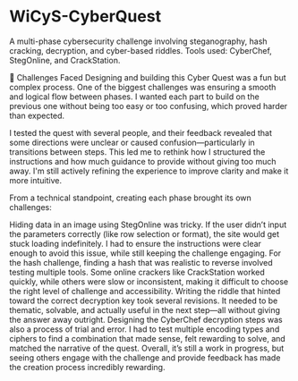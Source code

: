 # WiCyS-CyberQuest
A multi-phase cybersecurity challenge involving steganography, hash cracking, decryption, and cyber-based riddles. Tools used: CyberChef, StegOnline, and CrackStation.


🧠 Challenges Faced
Designing and building this Cyber Quest was a fun but complex process. One of the biggest challenges was ensuring a smooth and logical flow between phases. I wanted each part to build on the previous one without being too easy or too confusing, which proved harder than expected.

I tested the quest with several people, and their feedback revealed that some directions were unclear or caused confusion—particularly in transitions between steps. This led me to rethink how I structured the instructions and how much guidance to provide without giving too much away. I'm still actively refining the experience to improve clarity and make it more intuitive.

From a technical standpoint, creating each phase brought its own challenges:

Hiding data in an image using StegOnline was tricky. If the user didn’t input the parameters correctly (like row selection or format), the site would get stuck loading indefinitely. I had to ensure the instructions were clear enough to avoid this issue, while still keeping the challenge engaging.
For the hash challenge, finding a hash that was realistic to reverse involved testing multiple tools. Some online crackers like CrackStation worked quickly, while others were slow or inconsistent, making it difficult to choose the right level of challenge and accessibility.
Writing the riddle that hinted toward the correct decryption key took several revisions. It needed to be thematic, solvable, and actually useful in the next step—all without giving the answer away outright.
Designing the CyberChef decryption steps was also a process of trial and error. I had to test multiple encoding types and ciphers to find a combination that made sense, felt rewarding to solve, and matched the narrative of the quest.
Overall, it’s still a work in progress, but seeing others engage with the challenge and provide feedback has made the creation process incredibly rewarding.

